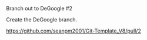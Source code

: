 Branch out to DeGoogle #2

Create the DeGoogle branch.

https://github.com/seanpm2001/Git-Template_V8/pull/2


